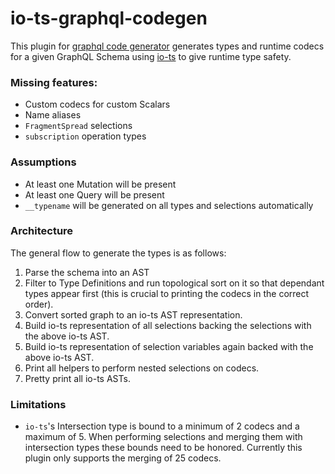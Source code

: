 # io-ts-graphql-codegen

This plugin for [graphql code generator](https://graphql-code-generator.com) generates types and runtime codecs for a given GraphQL Schema using [io-ts](https://github.com/gcanti/io-ts) to give runtime type safety.

### Missing features:

- Custom codecs for custom Scalars
- Name aliases
- `FragmentSpread` selections
- `subscription` operation types

### Assumptions

- At least one Mutation will be present
- At least one Query will be present
- `__typename` will be generated on all types and selections automatically

### Architecture

The general flow to generate the types is as follows:

1. Parse the schema into an AST
2. Filter to Type Definitions and run topological sort on it so that dependant types appear first (this is crucial to printing the codecs in the correct order).
3. Convert sorted graph to an io-ts AST representation.
4. Build io-ts representation of all selections backing the selections with the above io-ts AST.
5. Build io-ts representation of selection variables again backed with the above io-ts AST.
6. Print all helpers to perform nested selections on codecs.
7. Pretty print all io-ts ASTs.

### Limitations

- `io-ts`'s Intersection type is bound to a minimum of 2 codecs and a maximum of 5. When performing selections and merging them with intersection types these bounds need to be honored. Currently this plugin only supports the merging of 25 codecs.
